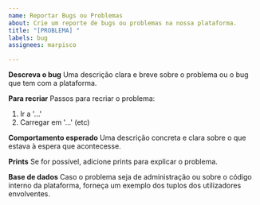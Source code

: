 ```yaml
---
name: Reportar Bugs ou Problemas
about: Crie um reporte de bugs ou problemas na nossa plataforma.
title: "[PROBLEMA] "
labels: bug
assignees: marpisco

---
```


**Descreva o bug**
Uma descrição clara e breve sobre o problema ou o bug que tem com a plataforma.

**Para recriar**
Passos para recriar o problema:
1. Ir a '...'
2. Carregar em '...'
(etc)

**Comportamento esperado**
Uma descrição concreta e clara sobre o que estava à espera que acontecesse.

**Prints**
Se for possível, adicione prints para explicar o problema.

**Base de dados**
Caso o problema seja de administração ou sobre o código interno da plataforma, forneça um exemplo dos tuplos dos utilizadores envolventes.
